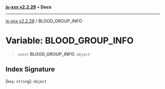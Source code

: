[**js-xxx v2.2.29**](../README.md) • **Docs**

***

[js-xxx v2.2.29](../README.md) / BLOOD\_GROUP\_INFO

# Variable: BLOOD\_GROUP\_INFO

> `const` **BLOOD\_GROUP\_INFO**: `object`

## Index Signature

 \[`key`: `string`\]: `object`
